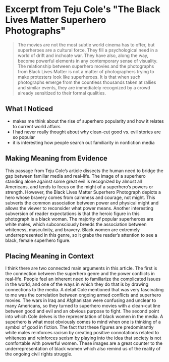 # Excerpt from Teju Cole's "The Black Lives Matter Superhero Photographs"

> The movies are not the most subtle world cinema has to offer, but superheroes are a cultural force. They fill a psychological need in a world of drift and inchoate war. They have also, along the way, become powerful elements in any contemporary sense of visuality.
> The relationship between superhero movies and the photographs from Black Lives Matter is not a matter of photographers trying to make protesters look like superheroes. It is that when such photographs emerge from the countless thousands taken at rallies and similar events, they are immediately recognized by a crowd already sensitized to their formal qualities.

## What I Noticed

- makes me think about the rise of superhero popularity and how it relates to current world affairs
- I had never really thought about why clean-cut good vs. evil stories are so popular
- it is interesting how people search out familiarity in nonfiction media

## Making Meaning from Evidence

This passage from Teju Cole’s article dissects the human need to bridge the gap between familiar media and real-life. The image of a superhero standing alone against some great evil is recognized by almost all Americans, and tends to focus on the might of a superhero’s powers or strength. However, the Black Lives Matter Superhero Photograph depicts a hero whose bravery comes from calmness and courage, not might. This subverts the common association between power and physical might and allows the viewer to reconsider what power means.
Another interesting subversion of reader expectations is that the heroic figure in this photograph is a black woman. The majority of popular superheroes are white males, which subconsciously breeds the association between whiteness, masculinity, and bravery. Black women are extremely underrepresented in this genre, so it grabs the reader’s attention to see a black, female superhero figure.

## Placing Meaning in Context

I think there are two connected main arguments in this article. The first is the connection between the superhero genre and the power conflicts in real-life. People feel an inherent need to familiarize the complicated issues in the world, and one of the ways in which they do that is by drawing connections to the media. A detail Cole mentioned that was very fascinating to me was the correlation between ongoing armed conflicts and superhero movies. The wars in Iraq and Afghanistan were confusing and unclear to many Americans, so they turned to superhero movies with a clean-cut line between good and evil and an obvious purpose to fight.
The second point into which Cole delves is the representation of black women in the media. A superhero is what most obviously comes to mind when one is thinking of a symbol of good in fiction. The fact that these figures are predominantly white males reinforces racism by creating positive connotations related to whiteness and reinforces sexism by playing into the idea that society is not comfortable with powerful women. These images are a great counter to the underrepresentation of black women which also remind us of the reality of the ongoing civil rights struggle.
